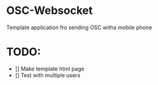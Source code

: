 # OSC-Websocket
Template application fro sending OSC witha mobile phone

# TODO:
- [] Make template html page
- [] Test with multiple users